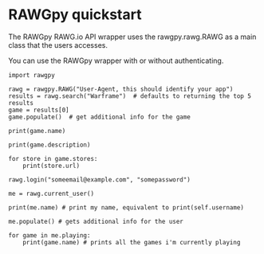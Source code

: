 
# RAWGpy quickstart

The RAWGpy RAWG.io API wrapper uses the rawgpy.rawg.RAWG as a main class that the users accesses.

You can use the RAWGpy wrapper with or without authenticating.

```
import rawgpy

rawg = rawgpy.RAWG("User-Agent, this should identify your app")
results = rawg.search("Warframe")  # defaults to returning the top 5 results
game = results[0]
game.populate()  # get additional info for the game

print(game.name)

print(game.description)

for store in game.stores:
    print(store.url)

rawg.login("someemail@example.com", "somepassword")

me = rawg.current_user()

print(me.name) # print my name, equivalent to print(self.username)

me.populate() # gets additional info for the user

for game in me.playing:
    print(game.name) # prints all the games i'm currently playing
```
